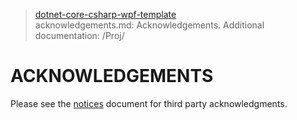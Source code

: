> [dotnet-core-csharp-wpf-template](https://github.com/APrettyCoolProgram/dotfiles-templates-and-gists-etc/tree/development/template/visual-studio/csharp/dotnet-core-csharp-wpf-template)<br>
> acknowledgements.md: Acknowledgements.
> Additional documentation: /Proj/

# ACKNOWLEDGEMENTS

Please see the [notices](url) document for third party acknowledgments.